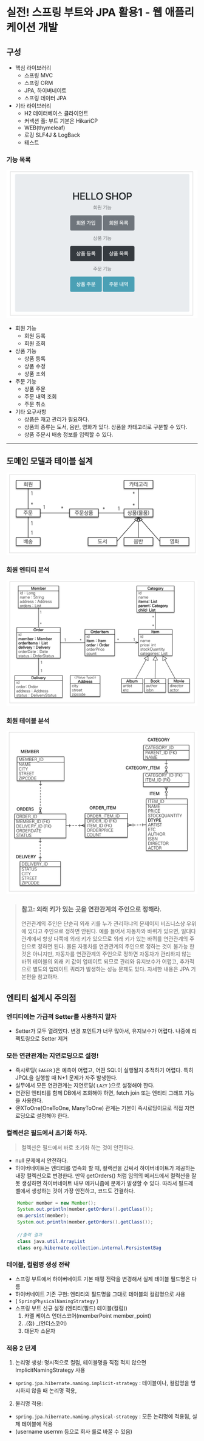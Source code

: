 # 실전! 스프링 부트와 JPA 활용1 - 웹 애플리케이션 개발
## 구성
- 핵심 라이브러리 
  - 스프링 MVC 
  - 스프링 ORM
  - JPA, 하이버네이트
  - 스프링 데이터 JPA 
- 기타 라이브러리
  - H2 데이터베이스 클라이언트 
  - 커넥션 풀: 부트 기본은 HikariCP 
  - WEB(thymeleaf)
  - 로깅 SLF4J & LogBack
  - 테스트

### 기능 목록
![img](./readmeIMG/sample.png)
- 회원 기능
  - 회원 등록
  - 회원 조회
- 상품 기능
  - 상품 등록
  - 상품 수정
  - 상품 조회
- 주문 기능 
  - 상품 주문
  - 주문 내역 조회
  - 주문 취소
- 기타 요구사항
  - 상품은 재고 관리가 필요하다.
  - 상품의 종류는 도서, 음반, 영화가 있다. 상품을 카테고리로 구분할 수 있다.
  - 상품 주문시 배송 정보를 입력할 수 있다.
---
## 도메인 모델과 테이블 설계
![img](./readmeIMG/domainModel.png)
### 회원 엔티티 분석
![img](./readmeIMG/memberEntity.png)
### 회원 테이블 분석
![img](./readmeIMG/memberTable.png)

> ### 참고: 외래 키가 있는 곳을 연관관계의 주인으로 정해라.
> 연관관계의 주인은 단순히 외래 키를 누가 관리하냐의 문제이지 비즈니스상 우위에 있다고 주인으로 정하면 안된다. 예를 들어서 자동차와 바퀴가 있으면, 일대다 관계에서 항상 다쪽에 외래 키가 있으므로 외래 키가 있는 바퀴를 연관관계의 주인으로 정하면 된다. 물론 자동차를 연관관계의 주인으로 정하는 것이 불가능 한 것은 아니지만, 자동차를 연관관계의 주인으로 정하면 자동차가 관리하지 않는 바퀴 테이블의 외래 키 값이 업데이트 되므로 관리와 유지보수가 어렵고, 추가적으로 별도의 업데이트 쿼리가 발생하는 성능 문제도 있다. 자세한 내용은 JPA 기본편을 참고하자.
> 

## 엔티티 설계시 주의점
### 엔티티에는 가급적 Setter를 사용하지 말자
- Setter가 모두 열려있다. 변경 포인트가 너무 많아서, 유지보수가 어렵다. 나중에 리펙토링으로 Setter 제거

### 모든 연관관계는 지연로딩으로 설정!
- 즉시로딩( `EAGER` )은 예측이 어렵고, 어떤 SQL이 실행될지 추적하기 어렵다. 특히 JPQL을 실행할 때 N+1 문제가 자주 발생한다.
- 실무에서 모든 연관관계는 지연로딩( `LAZY` )으로 설정해야 한다.
- 연관된 엔티티를 함께 DB에서 조회해야 하면, fetch join 또는 엔티티 그래프 기능을 사용한다. 
- @XToOne(OneToOne, ManyToOne) 관계는 기본이 즉시로딩이므로 직접 지연로딩으로 설정해야 한다.

### 컬렉션은 필드에서 초기화 하자.
> 컬렉션은 필드에서 바로 초기화 하는 것이 안전하다.
- null 문제에서 안전하다.
- 하이버네이트는 엔티티를 영속화 할 때, 컬랙션을 감싸서 하이버네이트가 제공하는 내장 컬렉션으로 변경한다. 만약 getOrders() 처럼 임의의 메서드에서 컬력션을 잘못 생성하면 하이버네이트 내부 메커니즘에 문제가 발생할 수 있다. 따라서 필드레벨에서 생성하는 것이 가장 안전하고, 코드도 간결하다.
```java
    Member member = new Member();
    System.out.println(member.getOrders().getClass());
    em.persist(member);
    System.out.println(member.getOrders().getClass());
    
    //출력 결과
    class java.util.ArrayList
    class org.hibernate.collection.internal.PersistentBag
```

### 테이블, 컬럼명 생성 전략
- 스프링 부트에서 하이버네이트 기본 매핑 전략을 변경해서 실제 테이블 필드명은 다름
- 하이버네이트 기존 구현: 엔티티의 필드명을 그대로 테이블의 컬럼명으로 사용 
- ( `SpringPhysicalNamingStrategy` )
- 스프링 부트 신규 설정 (엔티티(필드) 테이블(컬럼))
  1. 카멜 케이스 언더스코어(memberPoint member_point) 
  2. .(점) _(언더스코어)
  3. 대문자 소문자
### 적용 2 단계
1. 논리명 생성: 명시적으로 컬럼, 테이블명을 직접 적지 않으면 ImplicitNamingStrategy 사용 
  - `spring.jpa.hibernate.naming.implicit-strategy` : 테이블이나, 컬럼명을 명시하지 않을 때 논리명 적용,
2. 물리명 적용:
  - `spring.jpa.hibernate.naming.physical-strategy` : 모든 논리명에 적용됨, 실제 테이블에 적용 
  - (username usernm 등으로 회사 룰로 바꿀 수 있음)